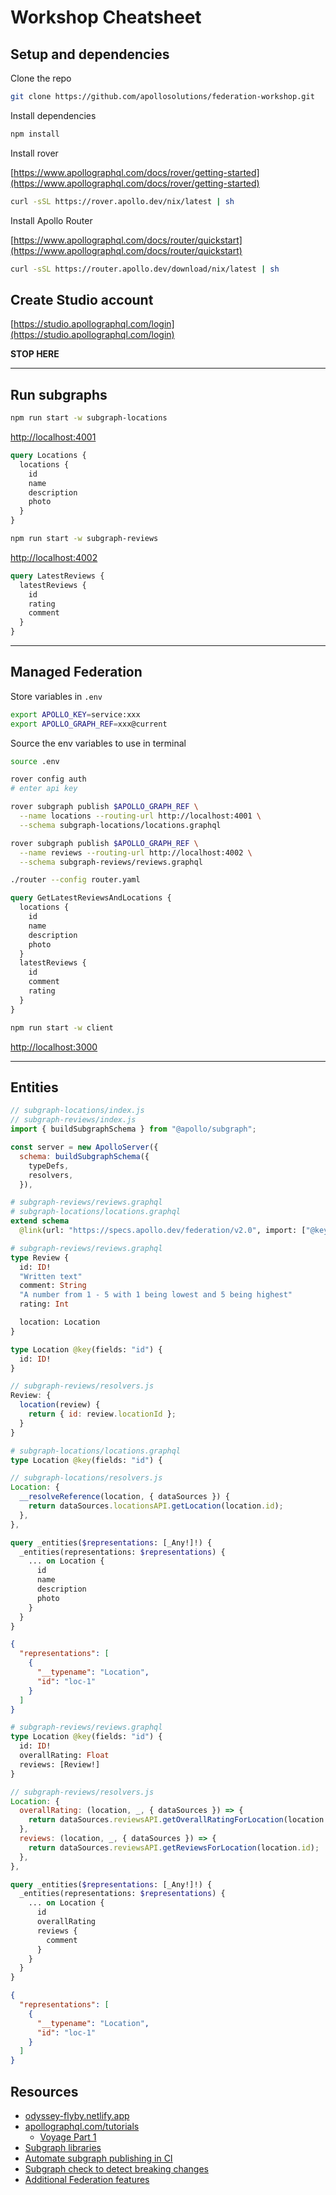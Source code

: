 # Workshop Cheatsheet

## Setup and dependencies

Clone the repo

```sh
git clone https://github.com/apollosolutions/federation-workshop.git
```

Install dependencies

```sh
npm install
```

Install rover

[https://www.apollographql.com/docs/rover/getting-started](https://www.apollographql.com/docs/rover/getting-started)

```sh
curl -sSL https://rover.apollo.dev/nix/latest | sh
```

Install Apollo Router

[https://www.apollographql.com/docs/router/quickstart](https://www.apollographql.com/docs/router/quickstart)

```sh
curl -sSL https://router.apollo.dev/download/nix/latest | sh
```

## Create Studio account

[https://studio.apollographql.com/login](https://studio.apollographql.com/login)

**STOP HERE**

---

## Run subgraphs

```sh
npm run start -w subgraph-locations
```

[http://localhost:4001](http://localhost:4001)

```graphql
query Locations {
  locations {
    id
    name
    description
    photo
  }
}
```

```sh
npm run start -w subgraph-reviews
```

[http://localhost:4002](http://localhost:4002)

```graphql
query LatestReviews {
  latestReviews {
    id
    rating
    comment
  }
}
```

---

## Managed Federation

Store variables in `.env`

```sh
export APOLLO_KEY=service:xxx
export APOLLO_GRAPH_REF=xxx@current
```

Source the env variables to use in terminal
```sh
source .env
```

```sh
rover config auth
# enter api key
```

```sh
rover subgraph publish $APOLLO_GRAPH_REF \
  --name locations --routing-url http://localhost:4001 \
  --schema subgraph-locations/locations.graphql
```

```sh
rover subgraph publish $APOLLO_GRAPH_REF \
  --name reviews --routing-url http://localhost:4002 \
  --schema subgraph-reviews/reviews.graphql
```

```sh
./router --config router.yaml
```

```graphql
query GetLatestReviewsAndLocations {
  locations {
    id
    name
    description
    photo
  }
  latestReviews {
    id
    comment
    rating
  }
}
```

```sh
npm run start -w client
```

[http://localhost:3000](http://localhost:3000)

---

## Entities

```js
// subgraph-locations/index.js
// subgraph-reviews/index.js
import { buildSubgraphSchema } from "@apollo/subgraph";

const server = new ApolloServer({
  schema: buildSubgraphSchema({
    typeDefs,
    resolvers,
  }),
```

```graphql
# subgraph-reviews/reviews.graphql
# subgraph-locations/locations.graphql
extend schema
  @link(url: "https://specs.apollo.dev/federation/v2.0", import: ["@key"])
```

```graphql
# subgraph-reviews/reviews.graphql
type Review {
  id: ID!
  "Written text"
  comment: String
  "A number from 1 - 5 with 1 being lowest and 5 being highest"
  rating: Int

  location: Location
}

type Location @key(fields: "id") {
  id: ID!
}
```

```js
// subgraph-reviews/resolvers.js
Review: {
  location(review) {
    return { id: review.locationId };
  }
}
```

```graphql
# subgraph-locations/locations.graphql
type Location @key(fields: "id") {
```

```js
// subgraph-locations/resolvers.js
Location: {
  __resolveReference(location, { dataSources }) {
    return dataSources.locationsAPI.getLocation(location.id);
  },
},
```

```graphql
query _entities($representations: [_Any!]!) {
  _entities(representations: $representations) {
    ... on Location {
      id
      name
      description
      photo
    }
  }
}
```

```json
{
  "representations": [
    {
      "__typename": "Location",
      "id": "loc-1"
    }
  ]
}
```

```graphql
# subgraph-reviews/reviews.graphql
type Location @key(fields: "id") {
  id: ID!
  overallRating: Float
  reviews: [Review!]
}
```

```js
// subgraph-reviews/resolvers.js
Location: {
  overallRating: (location, _, { dataSources }) => {
    return dataSources.reviewsAPI.getOverallRatingForLocation(location.id);
  },
  reviews: (location, _, { dataSources }) => {
    return dataSources.reviewsAPI.getReviewsForLocation(location.id);
  },
},
```

```graphql
query _entities($representations: [_Any!]!) {
  _entities(representations: $representations) {
    ... on Location {
      id
      overallRating
      reviews {
        comment
      }
    }
  }
}
```

```json
{
  "representations": [
    {
      "__typename": "Location",
      "id": "loc-1"
    }
  ]
}
```

## Resources

- [odyssey-flyby.netlify.app](https://odyssey-flyby.netlify.app)
- [apollographql.com/tutorials](https://www.apollographql.com/tutorials)
  - [Voyage Part 1](https://www.apollographql.com/tutorials/voyage-part1)
- [Subgraph libraries](https://www.apollographql.com/docs/federation/other-servers)
- [Automate subgraph publishing in CI](https://www.apollographql.com/docs/rover/ci-cd)
- [Subgraph check to detect breaking changes](https://www.apollographql.com/docs/studio/schema-checks)
- [Additional Federation features](https://www.apollographql.com/docs/federation/federated-types/federated-directives)
